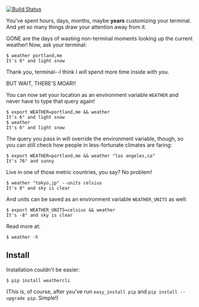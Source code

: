 [![Build Status](https://travis-ci.org/brianriley/weather-cli.png?branch=master)](https://travis-ci.org/brianriley/weather-cli)

You've spent hours, days, months, maybe **years** customizing your terminal. And yet so many things draw your attention away from it.

GONE are the days of wasting non-terminal moments looking up the current weather! Now, ask your terminal:

    $ weather portland,me
    It's 6° and light snow

Thank you, terminal--I think I *will* spend more time inside with you.

BUT WAIT, THERE'S MOAR!!

You can now set your location as an environment variable `WEATHER` and never have to type that query again!

    $ export WEATHER=portland,me && weather
    It's 6° and light snow
    $ weather
    It's 6° and light snow

The query you pass in will override the environment variable, though, so you can still check how people in less-fortunate climates are faring:

    $ export WEATHER=portland,me && weather "los angeles,ca"
    It's 76° and sunny

Live in one of those metric countries, you say? No problem!

    $ weather "tokyo,jp" --units celsius
    It's 8° and sky is clear

And units can be saved as an environment variable `WEATHER_UNITS` as well:

    $ export WEATHER_UNITS=celsius && weather
    It's -8° and sky is clear

Read more at:

    $ weather -h

Install
-------

Installation couldn't be easier:

    $ pip install weathercli

(This is, of course, after you've run `easy_install pip` and `pip install --upgrade pip`. Simple!)
